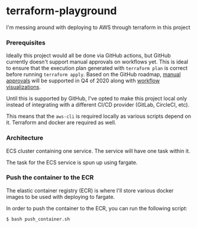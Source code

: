 # terraform-playground
I'm messing around with deploying to AWS through terraform in this project

### Prerequisites
Ideally this project would all be done via GitHub actions, but GitHub currently doesn't support manual approvals on workflows yet. This is ideal to ensure that the execution plan generated with `terraform plan` is correct before running `terraform apply`. Based on the GitHub roadmap, [manual approvals](https://github.com/github/roadmap/issues/99) will be supported in Q4 of 2020 along with [workflow visualizations](https://github.com/github/roadmap/issues/88).

Until this is supported by GitHub, I've opted to make this project local only instead of integrating with a different CI/CD provider (GitLab, CircleCI, etc).

This means that the `aws-cli` is required locally as various scripts depend on it. Terraform and docker are required as well.

### Architecture
ECS cluster containing one service. The service will have one task within it.

The task for the ECS service is spun up using fargate.

### Push the container to the ECR
The elastic container registry (ECR) is where I'll store various docker images to be used with deploying to fargate.

In order to push the container to the ECR, you can run the following script:
```bash
$ bash push_container.sh
```
